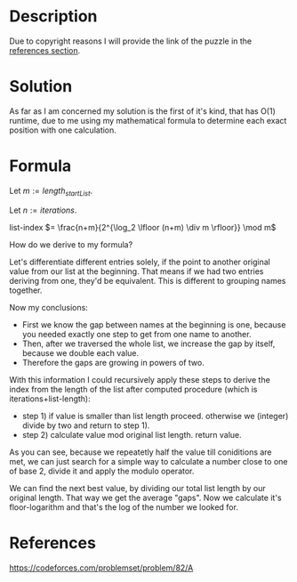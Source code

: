 # Description
Due to copyright reasons I will provide the link of the puzzle in the [references section](#references).

# Solution
As far as I am concerned my solution is the first of it's kind, that has O(1) runtime,
due to me using my mathematical formula to determine each exact position with one calculation.

# Formula
Let $m := length_{startList}$.

Let $n := iterations$.

list-index $= \frac{n+m}{2^{\log_2 \lfloor (n+m) \div m \rfloor}} \mod m$

How do we derive to my formula?

Let's differentiate different entries solely, if the point to another original value from our list at the beginning.
That means if we had two entries deriving from one, they'd be equivalent. This is different to grouping names together.

Now my conclusions:
- First we know the gap between names at the beginning is one, because you needed exactly one step to get from one name to another.
- Then, after we traversed the whole list, we increase the gap by itself, because we double each value.
- Therefore the gaps are growing in powers of two.

With this information I could recursively apply
these steps to derive the index from the length
of the list after computed procedure (which is iterations+list-length):

- step 1) if value is smaller than list length proceed. otherwise we (integer) divide by two and return to step 1).
- step 2) calculate value mod original list length. return value.

As you can see, because we repeatetly half the value till coniditions are met,
we can just search for a simple way to calculate a number close to one of base 2,
divide it and apply the modulo operator.

We can find the next best value, by dividing our total list length
by our original length. That way we get the average "gaps". Now we
calculate it's floor-logarithm and that's the log of the number we looked for.

# References
https://codeforces.com/problemset/problem/82/A
